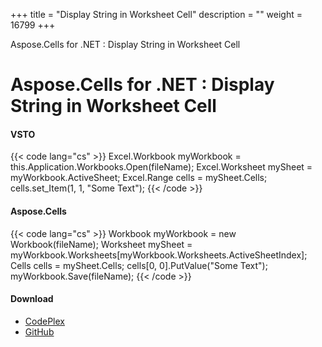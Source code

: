 +++
title = "Display String in Worksheet Cell" 
description = "" 
weight = 16799 
+++

Aspose.Cells for .NET : Display String in Worksheet Cell  

# Aspose.Cells for .NET : Display String in Worksheet Cell


#### VSTO

{{< code lang="cs" >}}
 Excel.Workbook myWorkbook = this.Application.Workbooks.Open(fileName);
 Excel.Worksheet mySheet = myWorkbook.ActiveSheet;
 Excel.Range cells = mySheet.Cells;
 cells.set_Item(1, 1, "Some Text");
{{< /code >}}

#### Aspose.Cells

{{< code lang="cs" >}}
 Workbook myWorkbook = new Workbook(fileName);
 Worksheet mySheet = myWorkbook.Worksheets[myWorkbook.Worksheets.ActiveSheetIndex];
 Cells cells = mySheet.Cells;
 cells[0, 0].PutValue("Some Text");
 myWorkbook.Save(fileName);
{{< /code >}}

#### Download

*   [CodePlex](https://asposevsto.codeplex.com/downloads/get/1459769)
*   [GitHub](https://github.com/asposemarketplace/Aspose_for_VSTO/releases/download/Aspose.Cells1.1/DisplayStringInCell.Aspose.Cells.zip)

